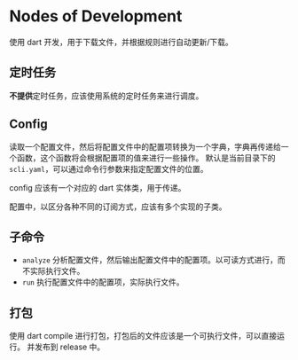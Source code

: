 # Nodes of Development

使用 dart 开发，用于下载文件，并根据规则进行自动更新/下载。

## 定时任务

**不提供**定时任务，应该使用系统的定时任务来进行调度。

## Config

读取一个配置文件，然后将配置文件中的配置项转换为一个字典，字典再传递给一个函数，这个函数将会根据配置项的值来进行一些操作。
默认是当前目录下的 `scli.yaml`，可以通过命令行参数来指定配置文件的位置。

config 应该有一个对应的 dart 实体类，用于传递。

配置中，以区分各种不同的订阅方式，应该有多个实现的子类。

## 子命令

- `analyze` 分析配置文件，然后输出配置文件中的配置项。以可读方式进行，而不实际执行文件。
- `run` 执行配置文件中的配置项，实际执行文件。

## 打包

使用 dart compile 进行打包，打包后的文件应该是一个可执行文件，可以直接运行。
并发布到 release 中。
